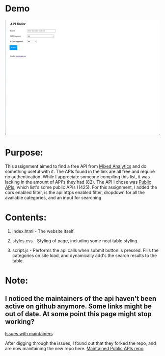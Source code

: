 # Demo

![](readmeSources/demoApiFinder.gif)

# Purpose:

This assignment aimed to find a free API from [Mixed Analytics](https://mixedanalytics.com/blog/list-actually-free-open-no-auth-needed-apis/) and do something useful with it. The APIs found in the link are all free and require no authentication. While I appreciate someone compiling this list, it was lacking in the amount of API's they had (82). The API I chose was [Public APIs](https://api.publicapis.org/), which list's some public APIs (1425). For this assignment, I added the cors enabled filter, is the api https enabled filter, dropdown for all the available categories, and an input for searching.

# Contents:

1. index.html - The website itself.

2. styles.css - Styling of page, including some neat table styling.

3. script.js - Performs the api calls when submit button is pressed. Fills the categories on site load, and dynamically add's the search results to the table.

# Note:

## I noticed the maintainers of the api haven't been active on github anymore. Some links might be out of date. At some point this page might stop working? 

[Issues with maintainers](https://github.com/public-apis/public-apis/issues/3104)

After digging through the issues, I found out that they forked the repo, and are now maintaining the new repo here. [Maintained Public APIs repo](https://github.com/public-apis-dev/public-apis)